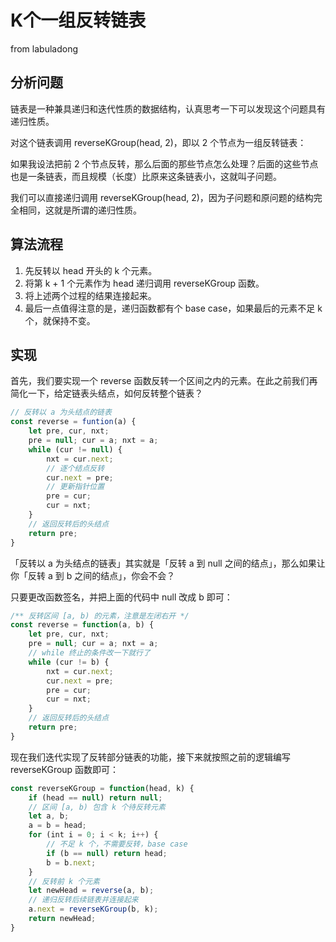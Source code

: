 # K个一组反转链表
from labuladong
## 分析问题
链表是一种兼具递归和迭代性质的数据结构，认真思考一下可以发现这个问题具有递归性质。

对这个链表调用 reverseKGroup(head, 2)，即以 2 个节点为一组反转链表：

如果我设法把前 2 个节点反转，那么后面的那些节点怎么处理？后面的这些节点也是一条链表，而且规模（长度）比原来这条链表小，这就叫子问题。

我们可以直接递归调用 reverseKGroup(head, 2)，因为子问题和原问题的结构完全相同，这就是所谓的递归性质。

## 算法流程
1. 先反转以 head 开头的 k 个元素。
2. 将第 k + 1 个元素作为 head 递归调用 reverseKGroup 函数。
3. 将上述两个过程的结果连接起来。
4. 最后一点值得注意的是，递归函数都有个 base case，如果最后的元素不足 k 个，就保持不变。

## 实现
首先，我们要实现一个 reverse 函数反转一个区间之内的元素。在此之前我们再简化一下，给定链表头结点，如何反转整个链表？
``` javascript
// 反转以 a 为头结点的链表
const reverse = funtion(a) {
    let pre, cur, nxt;
    pre = null; cur = a; nxt = a;
    while (cur != null) {
        nxt = cur.next;
        // 逐个结点反转
        cur.next = pre;
        // 更新指针位置
        pre = cur;
        cur = nxt;
    }
    // 返回反转后的头结点
    return pre;
}
```
「反转以 a 为头结点的链表」其实就是「反转 a 到 null 之间的结点」，那么如果让你「反转 a 到 b 之间的结点」，你会不会？

只要更改函数签名，并把上面的代码中 null 改成 b 即可：
``` javascript 
/** 反转区间 [a, b) 的元素，注意是左闭右开 */
const reverse = function(a, b) {
    let pre, cur, nxt;
    pre = null; cur = a; nxt = a;
    // while 终止的条件改一下就行了
    while (cur != b) {
        nxt = cur.next;
        cur.next = pre;
        pre = cur;
        cur = nxt;
    }
    // 返回反转后的头结点
    return pre;
}

```
现在我们迭代实现了反转部分链表的功能，接下来就按照之前的逻辑编写 reverseKGroup 函数即可：
``` javascript
const reverseKGroup = function(head, k) {
    if (head == null) return null;
    // 区间 [a, b) 包含 k 个待反转元素
    let a, b;
    a = b = head;
    for (int i = 0; i < k; i++) {
        // 不足 k 个，不需要反转，base case
        if (b == null) return head;
        b = b.next;
    }
    // 反转前 k 个元素
    let newHead = reverse(a, b);
    // 递归反转后续链表并连接起来
    a.next = reverseKGroup(b, k);
    return newHead;
}
```